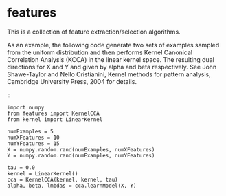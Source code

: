 features
========

This is a collection of feature extraction/selection algorithms. 

As an example, the following code generate two sets of examples sampled from the uniform distribution and then performs Kernel Canonical Correlation Analysis (KCCA) in the linear kernel space. The resulting dual directions for X and Y and given by alpha and beta respectively. See John Shawe-Taylor and Nello Cristianini, Kernel methods for pattern analysis, Cambridge University Press, 2004 for details.


:: 

    import numpy
    from features import KernelCCA
    from kernel import LinearKernel

    numExamples = 5
    numXFeatures = 10
    numYFeatures = 15
    X = numpy.random.rand(numExamples, numXFeatures)
    Y = numpy.random.rand(numExamples, numYFeatures)

    tau = 0.0
    kernel = LinearKernel()
    cca = KernelCCA(kernel, kernel, tau)
    alpha, beta, lmbdas = cca.learnModel(X, Y)


